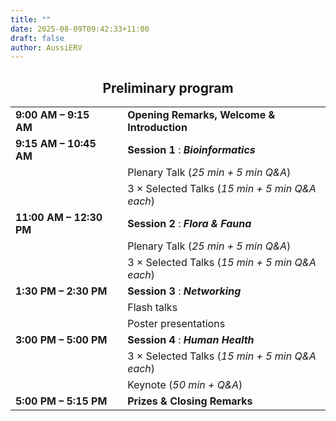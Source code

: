 ```yaml
---
title: ""
date: 2025-08-09T09:42:33+11:00
draft: false
author: AussiERV
---
```


<h2 align="center">Preliminary program</h2>
<div align="center">

|                         |   |                                                |
|:------------------------|---|:-----------------------------------------------|
| **9:00 AM – 9:15 AM**   |   | **Opening Remarks, Welcome & Introduction**    |
| **9:15 AM – 10:45 AM**  |   | **Session 1**  :  ***Bioinformatics***         |
|                         |   | Plenary Talk (*25 min + 5 min Q&A*)            |
|                         |   | 3 × Selected Talks (*15 min + 5 min Q&A each*) |
| **11:00 AM – 12:30 PM** |   | **Session 2**  : ***Flora & Fauna***           |
|                         |   | Plenary Talk (*25 min + 5 min Q&A*)            |
|                         |   | 3 × Selected Talks (*15 min + 5 min Q&A each*) |
| **1:30 PM – 2:30 PM**   |   | **Session 3** : ***Networking***               |
|                         |   | Flash talks                                    |
|                         |   | Poster presentations                           |
| **3:00 PM – 5:00 PM**   |   | **Session 4**  : ***Human Health***            |
|                         |   | 3 × Selected Talks (*15 min + 5 min Q&A each*) |
|                         |   | Keynote (*50 min + Q&A*)                       |
| **5:00 PM – 5:15 PM**   |   | **Prizes & Closing Remarks**                   |

</div>